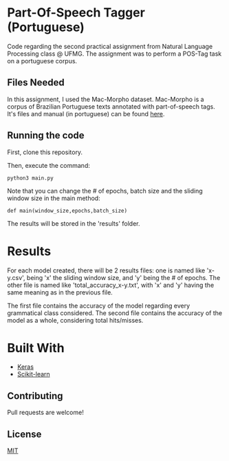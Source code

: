 # Part-Of-Speech Tagger (Portuguese)

Code regarding the second practical assignment from Natural Language Processing class @ UFMG.
The assignment was to perform a POS-Tag task on a portuguese corpus.
## Files Needed

In this assignment, I used the Mac-Morpho dataset. Mac-Morpho is a corpus of Brazilian Portuguese texts annotated with part-of-speech tags. It's files and manual (in portuguese) can be found [here](http://nilc.icmc.usp.br/macmorpho/).


## Running the code
First, clone this repository.

Then, execute the command:

```shell
python3 main.py
```

Note that you can change the # of epochs, batch size and the sliding window size in the main method:
```python3
def main(window_size,epochs,batch_size)
```
The results will be stored in the 'results' folder.

# Results
For each model created, there will be 2 results files: one is named like 'x-y.csv', being 'x' the sliding window size, and
'y' being the # of epochs. The other file is named like 'total_accuracy_x-y.txt',
with 'x' and 'y' having the same meaning as in the previous file.

The first file contains the accuracy of the model regarding every grammatical class considered. The second file contains the accuracy of the model as a whole, considering total hits/misses.

# Built With
- [Keras](https://keras.io/)
- [Scikit-learn](https://scikit-learn.org/stable/)

## Contributing
Pull requests are welcome!

## License
[MIT](https://choosealicense.com/licenses/mit/)
